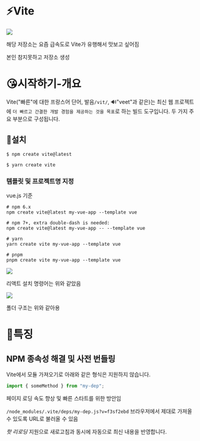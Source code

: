 # ⚡Vite

<img src="https://camo.githubusercontent.com/61e102d7c605ff91efedb9d7e47c1c4a07cef59d3e1da202fd74f4772122ca4e/68747470733a2f2f766974656a732e6465762f6c6f676f2e737667" />

해당 저장소는 요즘 급속도로 Vite가 유행해서 맛보고 싶어짐

본인 참지못하고 저장소 생성

# 😘시작하기-개요

Vite("빠른"에 대한 프랑스어 단어, 발음`/vit/`, 🔊"veet"과 같은)는 최신 웹 프로젝트에 `더 빠르고 간결한 개발 경험을 제공하는 것을 목표`로 하는 빌드 도구입니다. 두 가지 주요 부분으로 구성됩니다.

## 🎐설치

```npm
$ npm create vite@latest
```

```yarn
$ yarn create vite
```

### 템플릿 및 프로젝트명 지정

vue.js 기준

```
# npm 6.x
npm create vite@latest my-vue-app --template vue

# npm 7+, extra double-dash is needed:
npm create vite@latest my-vue-app -- --template vue

# yarn
yarn create vite my-vue-app --template vue

# pnpm
pnpm create vite my-vue-app --template vue
```

<img src="https://user-images.githubusercontent.com/46777310/185136822-aed7eb04-4c84-49a2-ae9d-8a0ba7cb6a54.png" />

리액트 설치 명령어는 위와 같았음

<img src="https://user-images.githubusercontent.com/46777310/185137977-16d1f5a1-ad57-4464-a248-54800aeeb93e.png" />

폴더 구조는 위와 같아용

# 🎃특징

## NPM 종속성 해결 및 사전 번들링

Vite에서 모듈 가져오기로 아래와 같은 형식은 지원하지 않습니다.

```javascript
import { someMethod } from "my-dep";
```

페이지 로딩 속도 향상 및 빠른 스타트를 위한 방안임

`/node_modules/.vite/deps/my-dep.js?v=f3sf2ebd` 브라우저에서 제대로 가져올 수 있도록 URL로 불러올 수 있음

_핫 리로딩_ 지원으로 새로고침과 동시에 자동으로 최신 내용을 반영합니다.
